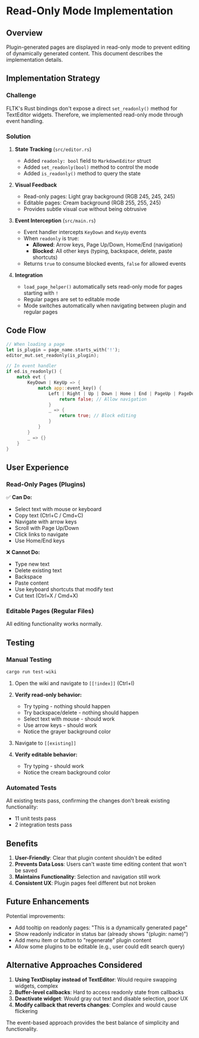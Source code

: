 # Read-Only Mode Implementation

## Overview

Plugin-generated pages are displayed in read-only mode to prevent editing of dynamically generated content. This document describes the implementation details.

## Implementation Strategy

### Challenge

FLTK's Rust bindings don't expose a direct `set_readonly()` method for TextEditor widgets. Therefore, we implemented read-only mode through event handling.

### Solution

1. **State Tracking** (`src/editor.rs`)
   - Added `readonly: bool` field to `MarkdownEditor` struct
   - Added `set_readonly(bool)` method to control the mode
   - Added `is_readonly()` method to query the state

2. **Visual Feedback**
   - Read-only pages: Light gray background (RGB 245, 245, 245)
   - Editable pages: Cream background (RGB 255, 255, 245)
   - Provides subtle visual cue without being obtrusive

3. **Event Interception** (`src/main.rs`)
   - Event handler intercepts `KeyDown` and `KeyUp` events
   - When `readonly` is true:
     - **Allowed**: Arrow keys, Page Up/Down, Home/End (navigation)
     - **Blocked**: All other keys (typing, backspace, delete, paste shortcuts)
   - Returns `true` to consume blocked events, `false` for allowed events

4. **Integration**
   - `load_page_helper()` automatically sets read-only mode for pages starting with `!`
   - Regular pages are set to editable mode
   - Mode switches automatically when navigating between plugin and regular pages

## Code Flow

```rust
// When loading a page
let is_plugin = page_name.starts_with('!');
editor_mut.set_readonly(is_plugin);

// In event handler
if ed.is_readonly() {
    match evt {
        KeyDown | KeyUp => {
            match app::event_key() {
                Left | Right | Up | Down | Home | End | PageUp | PageDown => {
                    return false; // Allow navigation
                }
                _ => {
                    return true; // Block editing
                }
            }
        }
        _ => {}
    }
}
```

## User Experience

### Read-Only Pages (Plugins)

✅ **Can Do:**
- Select text with mouse or keyboard
- Copy text (Ctrl+C / Cmd+C)
- Navigate with arrow keys
- Scroll with Page Up/Down
- Click links to navigate
- Use Home/End keys

❌ **Cannot Do:**
- Type new text
- Delete existing text
- Backspace
- Paste content
- Use keyboard shortcuts that modify text
- Cut text (Ctrl+X / Cmd+X)

### Editable Pages (Regular Files)

All editing functionality works normally.

## Testing

### Manual Testing

```bash
cargo run test-wiki
```

1. Open the wiki and navigate to `[[!index]]` (Ctrl+I)
2. **Verify read-only behavior:**
   - Try typing - nothing should happen
   - Try backspace/delete - nothing should happen
   - Select text with mouse - should work
   - Use arrow keys - should work
   - Notice the grayer background color

3. Navigate to `[[existing]]`
4. **Verify editable behavior:**
   - Try typing - should work
   - Notice the cream background color

### Automated Tests

All existing tests pass, confirming the changes don't break existing functionality:
- 11 unit tests pass
- 2 integration tests pass

## Benefits

1. **User-Friendly**: Clear that plugin content shouldn't be edited
2. **Prevents Data Loss**: Users can't waste time editing content that won't be saved
3. **Maintains Functionality**: Selection and navigation still work
4. **Consistent UX**: Plugin pages feel different but not broken

## Future Enhancements

Potential improvements:

- Add tooltip on readonly pages: "This is a dynamically generated page"
- Show readonly indicator in status bar (already shows "(plugin: name)")
- Add menu item or button to "regenerate" plugin content
- Allow some plugins to be editable (e.g., user could edit search query)

## Alternative Approaches Considered

1. **Using TextDisplay instead of TextEditor**: Would require swapping widgets, complex
2. **Buffer-level callbacks**: Hard to access readonly state from callbacks
3. **Deactivate widget**: Would gray out text and disable selection, poor UX
4. **Modify callback that reverts changes**: Complex and would cause flickering

The event-based approach provides the best balance of simplicity and functionality.
